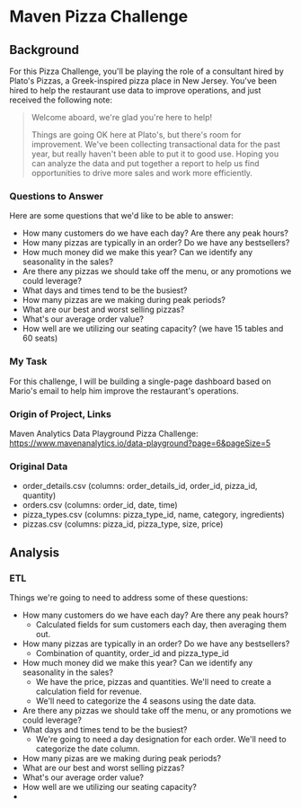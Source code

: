 # Maven Pizza Challenge
## Background
For this Pizza Challenge, you'll be playing the role of a consultant hired by Plato's Pizzas, a Greek-inspired pizza place in New Jersey. You've been hired to help the restaurant use data to improve operations, and just received the following note:

>Welcome aboard, we're glad you're here to help!
>
>Things are going OK here at Plato's, but there's room for improvement. We've been collecting transactional data for the past year, but really haven't been able to put it to good use. Hoping you can analyze the data and put together a report to help us find opportunities to drive more sales and work more efficiently.

### Questions to Answer

Here are some questions that we'd like to be able to answer:
- How many customers do we have each day? Are there any peak hours?
- How many pizzas are typically in an order? Do we have any bestsellers?
- How much money did we make this year? Can we identify any seasonality in the sales?
- Are there any pizzas we should take off the menu, or any promotions we could leverage?
- What days and times tend to be the busiest?
- How many pizzas are we making during peak periods?
- What are our best and worst selling pizzas?
- What's our average order value?
- How well are we utilizing our seating capacity? (we have 15 tables and 60 seats)

### My Task

For this challenge, I will be building a single-page dashboard based on Mario's email to help him improve the restaurant's operations.

### Origin of Project, Links

Maven Analytics Data Playground Pizza Challenge: https://www.mavenanalytics.io/data-playground?page=6&pageSize=5

### Original Data
- order_details.csv (columns: order_details_id, order_id, pizza_id, quantity) 
- orders.csv (columns: order_id, date, time)
- pizza_types.csv (columns: pizza_type_id, name, category, ingredients)
- pizzas.csv (columns: pizza_id, pizza_type, size, price)

## Analysis

### ETL

Things we're going to need to address some of these questions:
- How many customers do we have each day? Are there any peak hours?
  - Calculated fields for sum customers each day, then averaging them out.   
- How many pizzas are typically in an order? Do we have any bestsellers?
  - Combination of quantity, order_id and pizza_type_id
- How much money did we make this year? Can we identify any seasonality in the sales?
  - We have the price, pizzas and quantities. We'll need to create a calculation field for revenue.
  - We'll need to categorize the 4 seasons using the date data.
- Are there any pizzas we should take off the menu, or any promotions we could leverage?
- What days and times tend to be the busiest?
  - We're going to need a day designation for each order. We'll need to categorize the date column.
- How many pizas are we making during peak periods?
- What are our best and worst selling pizzas?
- What's our average order value?
- How well are we utilizing our seating capacity?
-  
